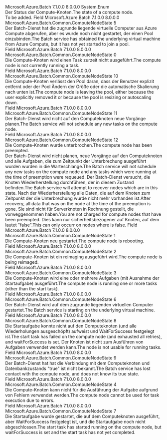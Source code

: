 <Type Name="ComputeNodeState" FullName="Microsoft.Azure.Batch.Common.ComputeNodeState">
  <TypeSignature Language="C#" Value="public enum ComputeNodeState" />
  <TypeSignature Language="ILAsm" Value=".class public auto ansi sealed ComputeNodeState extends System.Enum" />
  <TypeSignature Language="DocId" Value="T:Microsoft.Azure.Batch.Common.ComputeNodeState" />
  <TypeSignature Language="VB.NET" Value="Public Enum ComputeNodeState" />
  <TypeSignature Language="F#" Value="type ComputeNodeState = " />
  <AssemblyInfo>
    <AssemblyName>Microsoft.Azure.Batch</AssemblyName>
    <AssemblyVersion>7.1.0.0</AssemblyVersion>
    <AssemblyVersion>8.0.0.0</AssemblyVersion>
  </AssemblyInfo>
  <Base>
    <BaseTypeName>System.Enum</BaseTypeName>
  </Base>
  <Docs>
    <summary>
            <span data-ttu-id="15839-101">Der Status der Compute-Knoten.</span><span class="sxs-lookup"><span data-stu-id="15839-101">The state of a compute node.</span></span>
            </summary>
    <remarks>To be added.</remarks>
  </Docs>
  <Members>
    <Member MemberName="Creating">
      <MemberSignature Language="C#" Value="Creating" />
      <MemberSignature Language="ILAsm" Value=".field public static literal valuetype Microsoft.Azure.Batch.Common.ComputeNodeState Creating = int32(5)" />
      <MemberSignature Language="DocId" Value="F:Microsoft.Azure.Batch.Common.ComputeNodeState.Creating" />
      <MemberSignature Language="VB.NET" Value="Creating" />
      <MemberSignature Language="F#" Value="Creating = 5" Usage="Microsoft.Azure.Batch.Common.ComputeNodeState.Creating" />
      <MemberType>Field</MemberType>
      <AssemblyInfo>
        <AssemblyName>Microsoft.Azure.Batch</AssemblyName>
        <AssemblyVersion>7.1.0.0</AssemblyVersion>
        <AssemblyVersion>8.0.0.0</AssemblyVersion>
      </AssemblyInfo>
      <ReturnValue>
        <ReturnType>Microsoft.Azure.Batch.Common.ComputeNodeState</ReturnType>
      </ReturnValue>
      <MemberValue>5</MemberValue>
      <Docs>
        <summary>
            <span data-ttu-id="15839-102">Der Batch-Dienst hat die zugrunde liegende virtuelle Computer aus Azure Compute abgerufen, aber es wurde noch nicht gestartet, der einen Pool einzubinden.</span><span class="sxs-lookup"><span data-stu-id="15839-102">The Batch service has obtained the underlying virtual machine from Azure Compute, but it has not yet started to join a pool.</span></span>
            </summary>
      </Docs>
    </Member>
    <Member MemberName="Idle">
      <MemberSignature Language="C#" Value="Idle" />
      <MemberSignature Language="ILAsm" Value=".field public static literal valuetype Microsoft.Azure.Batch.Common.ComputeNodeState Idle = int32(0)" />
      <MemberSignature Language="DocId" Value="F:Microsoft.Azure.Batch.Common.ComputeNodeState.Idle" />
      <MemberSignature Language="VB.NET" Value="Idle" />
      <MemberSignature Language="F#" Value="Idle = 0" Usage="Microsoft.Azure.Batch.Common.ComputeNodeState.Idle" />
      <MemberType>Field</MemberType>
      <AssemblyInfo>
        <AssemblyName>Microsoft.Azure.Batch</AssemblyName>
        <AssemblyVersion>7.1.0.0</AssemblyVersion>
        <AssemblyVersion>8.0.0.0</AssemblyVersion>
      </AssemblyInfo>
      <ReturnValue>
        <ReturnType>Microsoft.Azure.Batch.Common.ComputeNodeState</ReturnType>
      </ReturnValue>
      <MemberValue>0</MemberValue>
      <Docs>
        <summary>
            <span data-ttu-id="15839-103">Die Compute-Knoten wird einen Task zurzeit nicht ausgeführt.</span><span class="sxs-lookup"><span data-stu-id="15839-103">The compute node is not currently running a task.</span></span>
            </summary>
      </Docs>
    </Member>
    <Member MemberName="LeavingPool">
      <MemberSignature Language="C#" Value="LeavingPool" />
      <MemberSignature Language="ILAsm" Value=".field public static literal valuetype Microsoft.Azure.Batch.Common.ComputeNodeState LeavingPool = int32(10)" />
      <MemberSignature Language="DocId" Value="F:Microsoft.Azure.Batch.Common.ComputeNodeState.LeavingPool" />
      <MemberSignature Language="VB.NET" Value="LeavingPool" />
      <MemberSignature Language="F#" Value="LeavingPool = 10" Usage="Microsoft.Azure.Batch.Common.ComputeNodeState.LeavingPool" />
      <MemberType>Field</MemberType>
      <AssemblyInfo>
        <AssemblyName>Microsoft.Azure.Batch</AssemblyName>
        <AssemblyVersion>7.1.0.0</AssemblyVersion>
        <AssemblyVersion>8.0.0.0</AssemblyVersion>
      </AssemblyInfo>
      <ReturnValue>
        <ReturnType>Microsoft.Azure.Batch.Common.ComputeNodeState</ReturnType>
      </ReturnValue>
      <MemberValue>10</MemberValue>
      <Docs>
        <summary>
            <span data-ttu-id="15839-104">Die Compute-Knoten verlässt den Pool daran, dass der Benutzer explizit entfernt oder der Pool Ändern der Größe oder die automatische Skalierung nach unten ist.</span><span class="sxs-lookup"><span data-stu-id="15839-104">The compute node is leaving the pool, either because the user explicitly removed it or because the pool is resizing or autoscaling down.</span></span>
            </summary>
      </Docs>
    </Member>
    <Member MemberName="Offline">
      <MemberSignature Language="C#" Value="Offline" />
      <MemberSignature Language="ILAsm" Value=".field public static literal valuetype Microsoft.Azure.Batch.Common.ComputeNodeState Offline = int32(11)" />
      <MemberSignature Language="DocId" Value="F:Microsoft.Azure.Batch.Common.ComputeNodeState.Offline" />
      <MemberSignature Language="VB.NET" Value="Offline" />
      <MemberSignature Language="F#" Value="Offline = 11" Usage="Microsoft.Azure.Batch.Common.ComputeNodeState.Offline" />
      <MemberType>Field</MemberType>
      <AssemblyInfo>
        <AssemblyName>Microsoft.Azure.Batch</AssemblyName>
        <AssemblyVersion>7.1.0.0</AssemblyVersion>
        <AssemblyVersion>8.0.0.0</AssemblyVersion>
      </AssemblyInfo>
      <ReturnValue>
        <ReturnType>Microsoft.Azure.Batch.Common.ComputeNodeState</ReturnType>
      </ReturnValue>
      <MemberValue>11</MemberValue>
      <Docs>
        <summary>
            <span data-ttu-id="15839-105">Der Batch-Dienst wird nicht auf den Computeknoten neue Vorgänge planen.</span><span class="sxs-lookup"><span data-stu-id="15839-105">The Batch service will not schedule any new tasks on the compute node.</span></span>
            </summary>
      </Docs>
    </Member>
    <Member MemberName="Preempted">
      <MemberSignature Language="C#" Value="Preempted" />
      <MemberSignature Language="ILAsm" Value=".field public static literal valuetype Microsoft.Azure.Batch.Common.ComputeNodeState Preempted = int32(12)" />
      <MemberSignature Language="DocId" Value="F:Microsoft.Azure.Batch.Common.ComputeNodeState.Preempted" />
      <MemberSignature Language="VB.NET" Value="Preempted" />
      <MemberSignature Language="F#" Value="Preempted = 12" Usage="Microsoft.Azure.Batch.Common.ComputeNodeState.Preempted" />
      <MemberType>Field</MemberType>
      <AssemblyInfo>
        <AssemblyName>Microsoft.Azure.Batch</AssemblyName>
        <AssemblyVersion>7.1.0.0</AssemblyVersion>
        <AssemblyVersion>8.0.0.0</AssemblyVersion>
      </AssemblyInfo>
      <ReturnValue>
        <ReturnType>Microsoft.Azure.Batch.Common.ComputeNodeState</ReturnType>
      </ReturnValue>
      <MemberValue>12</MemberValue>
      <Docs>
        <summary>
            <span data-ttu-id="15839-106">Die Compute-Knoten wurde unterbrochen.</span><span class="sxs-lookup"><span data-stu-id="15839-106">The compute node has been preempted.</span></span>
            </summary>
        <remarks>
          <para>
            <span data-ttu-id="15839-107">Der Batch-Dienst wird nicht planen, neue Vorgänge auf den Computeknoten und alle Aufgaben, die zum Zeitpunkt der Unterbrechung ausgeführt wurden wurden in die Warteschlange.</span><span class="sxs-lookup"><span data-stu-id="15839-107">The Batch service will not schedule any new tasks on the compute node and any tasks which were running at the time of preemption were requeued.</span></span>
            <span data-ttu-id="15839-108">Der Batch-Dienst versucht, die Knoten Wiederherstellung durchführen, der in diesem Zustand befinden.</span><span class="sxs-lookup"><span data-stu-id="15839-108">The Batch service will attempt to recover nodes which are in this state.</span></span> <span data-ttu-id="15839-109">Nach der Wiederherstellung alle Daten, die auf dem Knoten zum Zeitpunkt der die Unterbrechung wurde nicht mehr vorhanden ist.</span><span class="sxs-lookup"><span data-stu-id="15839-109">After recovery, all data that was on the node at the time of the preemption is gone.</span></span>
            </para>
          <para>
            <span data-ttu-id="15839-110">Sie sind nicht für Serverknoten in Rechnung gestellt, die vorweggenommen haben.</span><span class="sxs-lookup"><span data-stu-id="15839-110">You are not charged for compute nodes that have been preempted.</span></span>
            </para>
          <para>
            <span data-ttu-id="15839-111">Dies kann nur sicherheitsbezogener auf Knoten, auf dem <see cref="P:Microsoft.Azure.Batch.ComputeNode.IsDedicated" /> lautet "false".</span><span class="sxs-lookup"><span data-stu-id="15839-111">This can only occurr on nodes where <see cref="P:Microsoft.Azure.Batch.ComputeNode.IsDedicated" /> is false.</span></span>
            </para>
        </remarks>
      </Docs>
    </Member>
    <Member MemberName="Rebooting">
      <MemberSignature Language="C#" Value="Rebooting" />
      <MemberSignature Language="ILAsm" Value=".field public static literal valuetype Microsoft.Azure.Batch.Common.ComputeNodeState Rebooting = int32(1)" />
      <MemberSignature Language="DocId" Value="F:Microsoft.Azure.Batch.Common.ComputeNodeState.Rebooting" />
      <MemberSignature Language="VB.NET" Value="Rebooting" />
      <MemberSignature Language="F#" Value="Rebooting = 1" Usage="Microsoft.Azure.Batch.Common.ComputeNodeState.Rebooting" />
      <MemberType>Field</MemberType>
      <AssemblyInfo>
        <AssemblyName>Microsoft.Azure.Batch</AssemblyName>
        <AssemblyVersion>7.1.0.0</AssemblyVersion>
        <AssemblyVersion>8.0.0.0</AssemblyVersion>
      </AssemblyInfo>
      <ReturnValue>
        <ReturnType>Microsoft.Azure.Batch.Common.ComputeNodeState</ReturnType>
      </ReturnValue>
      <MemberValue>1</MemberValue>
      <Docs>
        <summary>
            <span data-ttu-id="15839-112">Die Compute-Knoten neu gestartet.</span><span class="sxs-lookup"><span data-stu-id="15839-112">The compute node is rebooting.</span></span>
            </summary>
      </Docs>
    </Member>
    <Member MemberName="Reimaging">
      <MemberSignature Language="C#" Value="Reimaging" />
      <MemberSignature Language="ILAsm" Value=".field public static literal valuetype Microsoft.Azure.Batch.Common.ComputeNodeState Reimaging = int32(2)" />
      <MemberSignature Language="DocId" Value="F:Microsoft.Azure.Batch.Common.ComputeNodeState.Reimaging" />
      <MemberSignature Language="VB.NET" Value="Reimaging" />
      <MemberSignature Language="F#" Value="Reimaging = 2" Usage="Microsoft.Azure.Batch.Common.ComputeNodeState.Reimaging" />
      <MemberType>Field</MemberType>
      <AssemblyInfo>
        <AssemblyName>Microsoft.Azure.Batch</AssemblyName>
        <AssemblyVersion>7.1.0.0</AssemblyVersion>
        <AssemblyVersion>8.0.0.0</AssemblyVersion>
      </AssemblyInfo>
      <ReturnValue>
        <ReturnType>Microsoft.Azure.Batch.Common.ComputeNodeState</ReturnType>
      </ReturnValue>
      <MemberValue>2</MemberValue>
      <Docs>
        <summary>
            <span data-ttu-id="15839-113">Die Compute-Knoten ist ein reimaging ausgeführt wird.</span><span class="sxs-lookup"><span data-stu-id="15839-113">The compute node is being reimaged.</span></span>
            </summary>
      </Docs>
    </Member>
    <Member MemberName="Running">
      <MemberSignature Language="C#" Value="Running" />
      <MemberSignature Language="ILAsm" Value=".field public static literal valuetype Microsoft.Azure.Batch.Common.ComputeNodeState Running = int32(3)" />
      <MemberSignature Language="DocId" Value="F:Microsoft.Azure.Batch.Common.ComputeNodeState.Running" />
      <MemberSignature Language="VB.NET" Value="Running" />
      <MemberSignature Language="F#" Value="Running = 3" Usage="Microsoft.Azure.Batch.Common.ComputeNodeState.Running" />
      <MemberType>Field</MemberType>
      <AssemblyInfo>
        <AssemblyName>Microsoft.Azure.Batch</AssemblyName>
        <AssemblyVersion>7.1.0.0</AssemblyVersion>
        <AssemblyVersion>8.0.0.0</AssemblyVersion>
      </AssemblyInfo>
      <ReturnValue>
        <ReturnType>Microsoft.Azure.Batch.Common.ComputeNodeState</ReturnType>
      </ReturnValue>
      <MemberValue>3</MemberValue>
      <Docs>
        <summary>
            <span data-ttu-id="15839-114">Die Compute-Knoten wird eine oder mehrere Aufgaben (mit Ausnahme der Startaufgabe) ausgeführt.</span><span class="sxs-lookup"><span data-stu-id="15839-114">The compute node is running one or more tasks (other than the start task).</span></span>
            </summary>
      </Docs>
    </Member>
    <Member MemberName="Starting">
      <MemberSignature Language="C#" Value="Starting" />
      <MemberSignature Language="ILAsm" Value=".field public static literal valuetype Microsoft.Azure.Batch.Common.ComputeNodeState Starting = int32(6)" />
      <MemberSignature Language="DocId" Value="F:Microsoft.Azure.Batch.Common.ComputeNodeState.Starting" />
      <MemberSignature Language="VB.NET" Value="Starting" />
      <MemberSignature Language="F#" Value="Starting = 6" Usage="Microsoft.Azure.Batch.Common.ComputeNodeState.Starting" />
      <MemberType>Field</MemberType>
      <AssemblyInfo>
        <AssemblyName>Microsoft.Azure.Batch</AssemblyName>
        <AssemblyVersion>7.1.0.0</AssemblyVersion>
        <AssemblyVersion>8.0.0.0</AssemblyVersion>
      </AssemblyInfo>
      <ReturnValue>
        <ReturnType>Microsoft.Azure.Batch.Common.ComputeNodeState</ReturnType>
      </ReturnValue>
      <MemberValue>6</MemberValue>
      <Docs>
        <summary>
            <span data-ttu-id="15839-115">Der Batch-Dienst wird auf dem zugrunde liegenden virtuellen Computer gestartet.</span><span class="sxs-lookup"><span data-stu-id="15839-115">The Batch service is starting on the underlying virtual machine.</span></span>
            </summary>
      </Docs>
    </Member>
    <Member MemberName="StartTaskFailed">
      <MemberSignature Language="C#" Value="StartTaskFailed" />
      <MemberSignature Language="ILAsm" Value=".field public static literal valuetype Microsoft.Azure.Batch.Common.ComputeNodeState StartTaskFailed = int32(8)" />
      <MemberSignature Language="DocId" Value="F:Microsoft.Azure.Batch.Common.ComputeNodeState.StartTaskFailed" />
      <MemberSignature Language="VB.NET" Value="StartTaskFailed" />
      <MemberSignature Language="F#" Value="StartTaskFailed = 8" Usage="Microsoft.Azure.Batch.Common.ComputeNodeState.StartTaskFailed" />
      <MemberType>Field</MemberType>
      <AssemblyInfo>
        <AssemblyName>Microsoft.Azure.Batch</AssemblyName>
        <AssemblyVersion>7.1.0.0</AssemblyVersion>
        <AssemblyVersion>8.0.0.0</AssemblyVersion>
      </AssemblyInfo>
      <ReturnValue>
        <ReturnType>Microsoft.Azure.Batch.Common.ComputeNodeState</ReturnType>
      </ReturnValue>
      <MemberValue>8</MemberValue>
      <Docs>
        <summary>
            <span data-ttu-id="15839-116">Die Startaufgabe konnte nicht auf den Computeknoten (und alle Wiederholungen ausgeschöpft) aufweist und WaitForSuccess festgelegt ist.</span><span class="sxs-lookup"><span data-stu-id="15839-116">The start task has failed on the compute node (and exhausted all retries), and waitForSuccess is set.</span></span>  <span data-ttu-id="15839-117">Der Knoten ist nicht zum Ausführen von Aufgaben verwendet werden kann.</span><span class="sxs-lookup"><span data-stu-id="15839-117">The node is not usable for running tasks.</span></span>
            </summary>
      </Docs>
    </Member>
    <Member MemberName="Unknown">
      <MemberSignature Language="C#" Value="Unknown" />
      <MemberSignature Language="ILAsm" Value=".field public static literal valuetype Microsoft.Azure.Batch.Common.ComputeNodeState Unknown = int32(9)" />
      <MemberSignature Language="DocId" Value="F:Microsoft.Azure.Batch.Common.ComputeNodeState.Unknown" />
      <MemberSignature Language="VB.NET" Value="Unknown" />
      <MemberSignature Language="F#" Value="Unknown = 9" Usage="Microsoft.Azure.Batch.Common.ComputeNodeState.Unknown" />
      <MemberType>Field</MemberType>
      <AssemblyInfo>
        <AssemblyName>Microsoft.Azure.Batch</AssemblyName>
        <AssemblyVersion>7.1.0.0</AssemblyVersion>
        <AssemblyVersion>8.0.0.0</AssemblyVersion>
      </AssemblyInfo>
      <ReturnValue>
        <ReturnType>Microsoft.Azure.Batch.Common.ComputeNodeState</ReturnType>
      </ReturnValue>
      <MemberValue>9</MemberValue>
      <Docs>
        <summary>
            <span data-ttu-id="15839-118">Der Batch-Dienst hat hat die Verbindung mit dem Computeknoten und Datenbankzustands "true" ist nicht bekannt.</span><span class="sxs-lookup"><span data-stu-id="15839-118">The Batch service has lost contact with the compute node, and does not know its true state.</span></span>
            </summary>
      </Docs>
    </Member>
    <Member MemberName="Unusable">
      <MemberSignature Language="C#" Value="Unusable" />
      <MemberSignature Language="ILAsm" Value=".field public static literal valuetype Microsoft.Azure.Batch.Common.ComputeNodeState Unusable = int32(4)" />
      <MemberSignature Language="DocId" Value="F:Microsoft.Azure.Batch.Common.ComputeNodeState.Unusable" />
      <MemberSignature Language="VB.NET" Value="Unusable" />
      <MemberSignature Language="F#" Value="Unusable = 4" Usage="Microsoft.Azure.Batch.Common.ComputeNodeState.Unusable" />
      <MemberType>Field</MemberType>
      <AssemblyInfo>
        <AssemblyName>Microsoft.Azure.Batch</AssemblyName>
        <AssemblyVersion>7.1.0.0</AssemblyVersion>
        <AssemblyVersion>8.0.0.0</AssemblyVersion>
      </AssemblyInfo>
      <ReturnValue>
        <ReturnType>Microsoft.Azure.Batch.Common.ComputeNodeState</ReturnType>
      </ReturnValue>
      <MemberValue>4</MemberValue>
      <Docs>
        <summary>
            <span data-ttu-id="15839-119">Die Compute-Knoten kann nicht für die Ausführung der Aufgabe aufgrund von Fehlern verwendet werden.</span><span class="sxs-lookup"><span data-stu-id="15839-119">The compute node cannot be used for task execution due to errors.</span></span>
            </summary>
      </Docs>
    </Member>
    <Member MemberName="WaitingForStartTask">
      <MemberSignature Language="C#" Value="WaitingForStartTask" />
      <MemberSignature Language="ILAsm" Value=".field public static literal valuetype Microsoft.Azure.Batch.Common.ComputeNodeState WaitingForStartTask = int32(7)" />
      <MemberSignature Language="DocId" Value="F:Microsoft.Azure.Batch.Common.ComputeNodeState.WaitingForStartTask" />
      <MemberSignature Language="VB.NET" Value="WaitingForStartTask" />
      <MemberSignature Language="F#" Value="WaitingForStartTask = 7" Usage="Microsoft.Azure.Batch.Common.ComputeNodeState.WaitingForStartTask" />
      <MemberType>Field</MemberType>
      <AssemblyInfo>
        <AssemblyName>Microsoft.Azure.Batch</AssemblyName>
        <AssemblyVersion>7.1.0.0</AssemblyVersion>
        <AssemblyVersion>8.0.0.0</AssemblyVersion>
      </AssemblyInfo>
      <ReturnValue>
        <ReturnType>Microsoft.Azure.Batch.Common.ComputeNodeState</ReturnType>
      </ReturnValue>
      <MemberValue>7</MemberValue>
      <Docs>
        <summary>
            <span data-ttu-id="15839-120">Die Startaufgabe wurde gestartet, die auf dem Computeknoten ausgeführt, aber WaitForSuccess festgelegt ist, und die Startaufgabe noch nicht abgeschlossen.</span><span class="sxs-lookup"><span data-stu-id="15839-120">The start task has started running on the compute node, but waitForSuccess is set and the start task has not yet completed.</span></span>
            </summary>
      </Docs>
    </Member>
  </Members>
</Type>